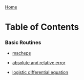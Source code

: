 <a href="https://philipnelson5.github.io">Home</a>
# Table of Contents

### Basic Routines
- [macheps](https://philipnelson5.github.io/class-projects/MATH5620_NumericalSolutionsOfDifferentialEquations/machineEpsilon/manual)

- [absolute and relative error](https://philipnelson5.github.io/class-projects/MATH5620_NumericalSolutionsOfDifferentialEquations/error/manual)

- [logistic differential equation](https://philipnelson5.github.io/class-projects/MATH5620_NumericalSolutionsOfDifferentialEquations/logistic/manual)
